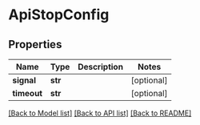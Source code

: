 # ApiStopConfig

## Properties
Name | Type | Description | Notes
------------ | ------------- | ------------- | -------------
**signal** | **str** |  | [optional] 
**timeout** | **str** |  | [optional] 

[[Back to Model list]](../README.md#documentation-for-models) [[Back to API list]](../README.md#documentation-for-api-endpoints) [[Back to README]](../README.md)


